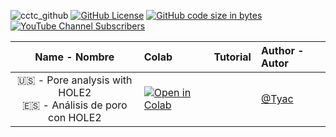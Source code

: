 ![cctc_github](https://github.com/camilotayac/computational_chemistry-TC/assets/74197522/e6084fb7-e9f1-4d8d-89ba-ae5e1710e378)
[![GitHub License](https://img.shields.io/github/license/camilotayac/computational_chemistry-TC?logo=github&logoColor=%2350FA7B&labelColor=%23282A36&color=%2350FA7B)](https://github.com/camilotayac/computational_chemistry-TC.git)
[![GitHub code size in bytes](https://img.shields.io/github/languages/code-size/camilotayac/computational_chemistry-TC?logo=github&logoColor=%238BE9FD&labelColor=%23282A36&color=%238BE9FD)](https://github.com/camilotayac/computational_chemistry-TC.git)
[![YouTube Channel Subscribers](https://img.shields.io/youtube/channel/subscribers/UChuntQk8qvrRww9QnfdsFGA?style=flat&logo=youtube&logoColor=%23FF5555&labelColor=%23282A36&color=%23FF5555&link=https%3A%2F%2Fwww.youtube.com%2Fchannel%2FUChuntQk8qvrRww9QnfdsFGA)](https://www.youtube.com/channel/UChuntQk8qvrRww9QnfdsFGA)


|Name - Nombre|Colab|Tutorial| Author - Autor|
|:---:|:---|:---|:---|
|🇺🇸 - Pore analysis with HOLE2 <br> 🇪🇸 - Análisis de poro con HOLE2|[![Open in Colab](https://colab.research.google.com/assets/colab-badge.svg)](https://colab.research.google.com/github/camilotayac/computational_chemistry-TC/blob/master/CoLab/Analisis_poros_HOLE2.ipynb)| |[@Tyac](https://github.com/camilotayac)|


